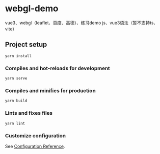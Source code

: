 # webgl-demo

vue3、webgl（leaflet、百度、高德）、练习demo
js、vue3语法（暂不支持ts、vite）

## Project setup
```
yarn install
```

### Compiles and hot-reloads for development
```
yarn serve
```

### Compiles and minifies for production
```
yarn build
```

### Lints and fixes files
```
yarn lint
```

### Customize configuration
See [Configuration Reference](https://cli.vuejs.org/config/).
